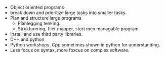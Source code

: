- Object oriented programs
- break down and prioritize large tasks into smaller tasks. 
- Plan and structure large programs
	- Planlegging tenking.
	- Strukturering, filer mapper, stort men managable program.
- Install and use third party libraries.
- C++ and python
- Python workshops.
Cpp sometimes shown in python for understanding.
- Less focus on syntax, more foxcus on complex software.